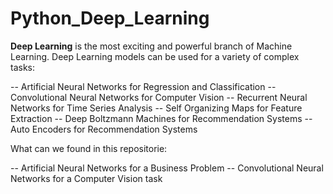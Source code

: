 # Python_Deep_Learning

**Deep Learning** is the most exciting and powerful branch of Machine Learning. Deep Learning models can be used for a variety of complex tasks:

-- Artificial Neural Networks for Regression and Classification
-- Convolutional Neural Networks for Computer Vision
-- Recurrent Neural Networks for Time Series Analysis
-- Self Organizing Maps for Feature Extraction
-- Deep Boltzmann Machines for Recommendation Systems
-- Auto Encoders for Recommendation Systems

What can we found in this repositorie:

-- Artificial Neural Networks for a Business Problem
-- Convolutional Neural Networks for a Computer Vision task
